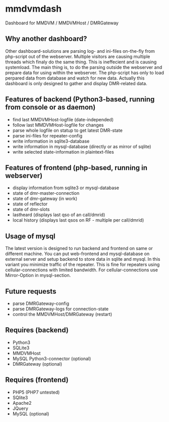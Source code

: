 # mmdvmdash
Dashboard for MMDVM / MMDVMHost / DMRGateway

## Why another dashboard?
Other dashboard-solutions are parsing log- and ini-files on-the-fly from php-script out of the webserver. Multiple visitors are causing multiple threads which finaly do the same thing. This is ineffecient and is causing systemload. 
The main thing is, to do the parsing outside the webserver and prepare data for using within the webserver. The php-script has only to load perpared data from database and watch for new data.
Actually this dashboard is only designed to gather and display DMR-related data. 

## Features of backend (Python3-based, running from console or as daemon)
* find last MMDVMHost-logfile (date-independed)
* follow last MMDVMHost-logfile for changes
* parse whole logfile on statup to get latest DMR-state
* parse ini-files for repeater-config
* write information in sqlite3-database
* write information in mysql-database (directly or as mirror of sqlite)
* write selected state-information in plaintext-files

## Features of frontend (php-based, running in webserver)
* display information from sqlite3 or mysql-database
 * state of dmr-master-connection 
 * state of dmr-gateway (in work)
 * state of reflector
 * state of dmr-slots
 * lastheard (displays last qso of an call/dmrid)
 * local history (displays last qsos on RF - multiple per call/dmrid)

## Usage of mysql
The latest version is designed to run backend and frontend on same or different machine. 
You can put web-frontend and mysql-database on external server and setup backend to store 
data in sqlite and mysql. In this variant you minimize traffic of the repeater.
This is fine for repeaters using cellular-connections with limited bandwidth.
For cellular-connections use Mirror-Option in mysql-section.

## Future requests
* parse DMRGateway-config
* parse DMRGateway-logs for connection-state
* control the MMDVMHost/DMRGateway (restart)

## Requires (backend)
* Python3
* SQLite3
* MMDVMHost
* MySQL Python3-connector (optional)
* DMRGateway (optional)

## Requires (frontend)
* PHP5 (PHP7 untested)
* SQlite3
* Apache2
* JQuery
* MySQL (optional)
